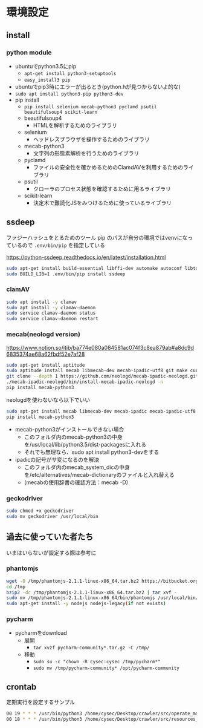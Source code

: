 # 環境設定

## install

### python module

- ubuntuでpython3.5にpip
  - `apt-get install python3-setuptools`
  - `easy_install3 pip`
- ubuntuでpip3時にエラーが出るとき(python.hが見つからないよ的な)
- `sudo apt install python3-pip python3-dev`
- pip install
  - `pip install selenium mecab-python3 pyclamd psutil beautifulsoup4 scikit-learn`
  - beautifulsoup4
    - HTMLを解析するためのライブラリ
  - selenium
    - ヘッドレスブラウザを操作するためのライブラリ
  - mecab-python3
    - 文字列の形態素解析を行うためのライブラリ
  - pyclamd
    - ファイルの安全性を確かめるためのClamdAVを利用するためのライブラリ
  - psutil
    - クローラのプロセス状態を確認するために用るライブラリ
  - scikit-learn
    - 決定木で難読化JSをみつけるために使っているライブラリ

## ssdeep

ファジーハッシュをとるためのツール
pip のパスが自分の環境ではvenvになっているので `.env/bin/pip` を指定している

<https://python-ssdeep.readthedocs.io/en/latest/installation.html>

```bash
sudo apt-get install build-essential libffi-dev automake autoconf libtool
sudo BUILD_LIB=1 .env/bin/pip install ssdeep
```

### clamAV

```bash
sudo apt install -y clamav
sudo apt install -y clamav-daemon
sudo service clamav-daemon status
sudo service clamav-daemon restart
```

### mecab(neologd version)

<https://www.notion.so/itib/ba774e080a084581ac074f3c8ea879ab#a8dc9d6835374ae68a62fbdf52e7af28>

```bash
sudo apt-get install aptitude
sudo aptitude install mecab libmecab-dev mecab-ipadic-utf8 git make curl xz-utils file
git clone --depth 1 https://github.com/neologd/mecab-ipadic-neologd.git
./mecab-ipadic-neologd/bin/install-mecab-ipadic-neologd -n
pip install mecab-python3
```

neologdを使わないなら以下でいい

```bash
sudo apt-get install mecab libmecab-dev mecab-ipadic mecab-ipadic-utf8
pip install mecab-python3
```

- mecab-python3がインストールできない場合
  - このフォルダ内のmecab-python3の中身を/usr/local/lib/python3.5/dist-packagesに入れる
  - それでも無理なら、sudo apt install python3-devをする
- ipadicの記号がサ変になるのを解決
  - このフォルダ内のmecab_system_dicの中身を/etc/alternatives/mecab-dictionaryのファイルと入れ替える
  - (mecabの使用辞書の確認方法：mecab -D)

### geckodriver

```bash
sudo chmod +x geckodriver
sudo mv geckodriver /usr/local/bin
```

## 過去に使っていた者たち

いまはいらないが設定する際は参考に

### phantomjs

```bash
wget -O /tmp/phantomjs-2.1.1-linux-x86_64.tar.bz2 https://bitbucket.org/ariya/phantomjs/downloads/phantomjs-2.1.1-linux-x86_64.tar.bz2
cd /tmp
bzip2 -dc /tmp/phantomjs-2.1.1-linux-x86_64.tar.bz2 | tar xvf -
sudo mv /tmp/phantomjs-2.1.1-linux-x86_64/bin/phantomjs /usr/local/bin/
sudo apt-get install -y nodejs nodejs-legacy(if not exists)
```

### pycharm

- pycharmをdownload
  - 展開
    - `tar xvzf pycharm-community*.tar.gz -C /tmp/`
  - 移動
    - `sudo su -c "chown -R cysec:cysec /tmp/pycharm*"`
    - `sudo mv /tmp/pycharm-community* /opt/pycharm-community`

## crontab

定期実行を設定するサンプル

```bash
00 19 * * * /usr/bin/python3 /home/cysec/Desktop/crawler/src/operate_main.py ritsumeikan 1>>/home/cysec/Desktop/crawler/organization/ritsumeikan/log.log 2>>/home/cysec/Desktop/crawler/organization/ritsumeikan/er.log
00 18 * * * /usr/bin/python3 /home/cysec/Desktop/crawler/src/resources_observer.py 1>/home/cysec/Desktop/crawler/mem.log 2>&1
```
